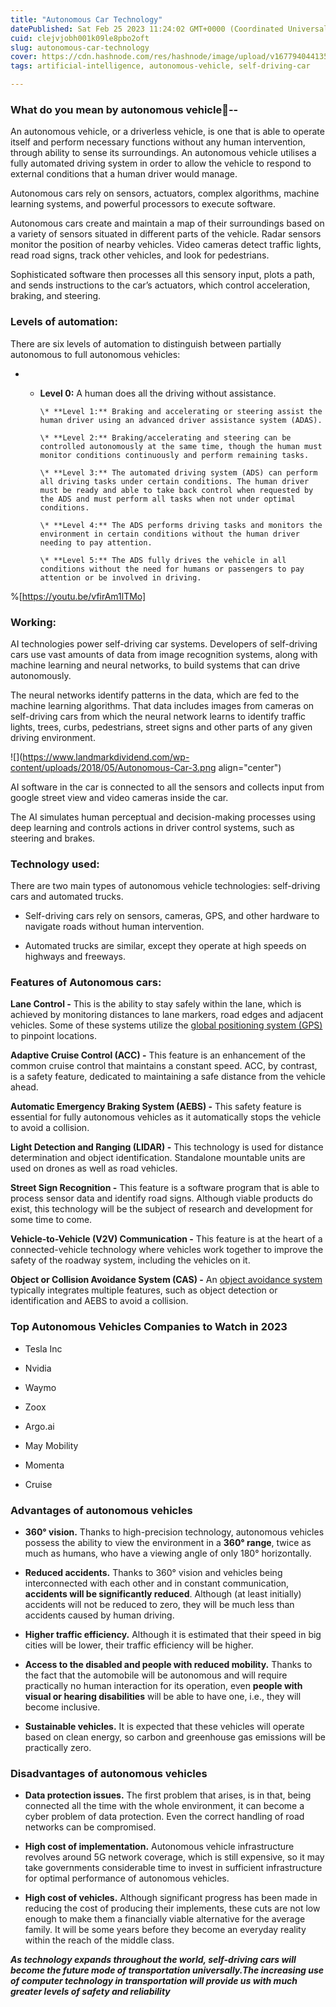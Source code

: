 ```yaml
---
title: "Autonomous Car Technology"
datePublished: Sat Feb 25 2023 11:24:02 GMT+0000 (Coordinated Universal Time)
cuid: clejvjobh001k09le8pbo2oft
slug: autonomous-car-technology
cover: https://cdn.hashnode.com/res/hashnode/image/upload/v1677940441357/f6b99e53-4681-4609-a2b6-d236fa3ffe12.jpeg
tags: artificial-intelligence, autonomous-vehicle, self-driving-car

---
```


### **What do you mean by autonomous vehicle🤔--**

An autonomous vehicle, or a driverless vehicle, is one that is able to operate itself and perform necessary functions without any human intervention, through ability to sense its surroundings. An autonomous vehicle utilises a fully automated driving system in order to allow the vehicle to respond to external conditions that a human driver would manage.

Autonomous cars rely on sensors, actuators, complex algorithms, machine learning systems, and powerful processors to execute software.

Autonomous cars create and maintain a map of their surroundings based on a variety of sensors situated in different parts of the vehicle. Radar sensors monitor the position of nearby vehicles. Video cameras detect traffic lights, read road signs, track other vehicles, and look for pedestrians.

Sophisticated software then processes all this sensory input, plots a path, and sends instructions to the car’s actuators, which control acceleration, braking, and steering.

### **Levels of automation:**

There are six levels of automation to distinguish between partially autonomous to full autonomous vehicles:

* * **Level 0:** A human does all the driving without assistance.
        
        \* **Level 1:** Braking and accelerating or steering assist the human driver using an advanced driver assistance system (ADAS).
        
        \* **Level 2:** Braking/accelerating and steering can be controlled autonomously at the same time, though the human must monitor conditions continuously and perform remaining tasks.
        
        \* **Level 3:** The automated driving system (ADS) can perform all driving tasks under certain conditions. The human driver must be ready and able to take back control when requested by the ADS and must perform all tasks when not under optimal conditions.
        
        \* **Level 4:** The ADS performs driving tasks and monitors the environment in certain conditions without the human driver needing to pay attention.
        
        \* **Level 5:** The ADS fully drives the vehicle in all conditions without the need for humans or passengers to pay attention or be involved in driving.
        

%[https://youtu.be/vfirAm1lTMo] 

### **Working:**

AI technologies power self-driving car systems. Developers of self-driving cars use vast amounts of data from image recognition systems, along with machine learning and neural networks, to build systems that can drive autonomously.

The neural networks identify patterns in the data, which are fed to the machine learning algorithms. That data includes images from cameras on self-driving cars from which the neural network learns to identify traffic lights, trees, curbs, pedestrians, street signs and other parts of any given driving environment.

![](https://www.landmarkdividend.com/wp-content/uploads/2018/05/Autonomous-Car-3.png align="center")

AI software in the car is connected to all the sensors and collects input from google street view and video cameras inside the car.

The AI simulates human perceptual and decision-making processes using deep learning and controls actions in driver control systems, such as steering and brakes.

### **Technology used**:

There are two main types of autonomous vehicle technologies: self-driving cars and automated trucks.

* Self-driving cars rely on sensors, cameras, GPS, and other hardware to navigate roads without human intervention.
    
* Automated trucks are similar, except they operate at high speeds on highways and freeways.
    

### **Features of Autonomous cars:**

**Lane Control -** This is the ability to stay safely within the lane, which is achieved by monitoring distances to lane markers, road edges and adjacent vehicles. Some of these systems utilize the [global positioning system (GPS)](https://www.tempoautomation.com/blog/designing-global-positioning-system-gps-aerospace-systems/) to pinpoint locations.

**Adaptive Cruise Control (ACC) -** This feature is an enhancement of the common cruise control that maintains a constant speed. ACC, by contrast, is a safety feature, dedicated to maintaining a safe distance from the vehicle ahead.

**Automatic Emergency Braking System (AEBS) -** This safety feature is essential for fully autonomous vehicles as it automatically stops the vehicle to avoid a collision.

**Light Detection and Ranging (LIDAR) -** This technology is used for distance determination and object identification. Standalone mountable units are used on drones as well as road vehicles.

**Street Sign Recognition -** This feature is a software program that is able to process sensor data and identify road signs. Although viable products do exist, this technology will be the subject of research and development for some time to come.

**Vehicle-to-Vehicle (V2V) Communication -** This feature is at the heart of a connected-vehicle technology where vehicles work together to improve the safety of the roadway system, including the vehicles on it.

**Object or Collision Avoidance System (CAS) -** An [object avoidance system](https://www.tempoautomation.com/blog/a-look-at-the-autonomous-vehicle-object-avoidance-subsystem/) typically integrates multiple features, such as object detection or identification and AEBS to avoid a collision.

### **Top Autonomous Vehicles Companies to Watch in 2023**

* Tesla Inc
    
* Nvidia
    
* Waymo
    
* Zoox
    
* Argo.ai
    
* May Mobility
    
* Momenta
    
* Cruise
    

### **Advantages of autonomous vehicles**

* **360° vision.** Thanks to high-precision technology, autonomous vehicles possess the ability to view the environment in a **360° range**, twice as much as humans, who have a viewing angle of only 180° horizontally.
    
* **Reduced accidents.** Thanks to 360° vision and vehicles being interconnected with each other and in constant communication, **accidents will be significantly reduced**. Although (at least initially) accidents will not be reduced to zero, they will be much less than accidents caused by human driving.
    
* **Higher traffic efficiency.** Although it is estimated that their speed in big cities will be lower, their traffic efficiency will be higher.
    
* **Access to the disabled and people with reduced mobility.** Thanks to the fact that the automobile will be autonomous and will require practically no human interaction for its operation, even **people with visual or hearing disabilities** will be able to have one, i.e., they will become inclusive.
    
* **Sustainable vehicles.** It is expected that these vehicles will operate based on clean energy, so carbon and greenhouse gas emissions will be practically zero.
    

### Disadvantages of autonomous vehicles

* **Data protection issues.** The first problem that arises, is in that, being connected all the time with the whole environment, it can become a cyber problem of data protection. Even the correct handling of road networks can be compromised.
    
* **High cost of implementation.** Autonomous vehicle infrastructure revolves around 5G network coverage, which is still expensive, so it may take governments considerable time to invest in sufficient infrastructure for optimal performance of autonomous vehicles.
    
* **High cost of vehicles.** Although significant progress has been made in reducing the cost of producing their implements, these cuts are not low enough to make them a financially viable alternative for the average family. It will be some years before they become an everyday reality within the reach of the middle class.
    

***As technology expands throughout the world, self-driving cars will become the future mode of transportation universally.The increasing use of computer technology in transportation will provide us with much greater levels of safety and reliability***